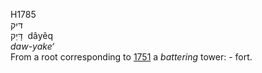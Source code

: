 H1785  
דּיק  
דָּיֵק ‎ dâyêq  
*daw-yake‘*  
From a root corresponding to [1751](h1751) a *battering* tower: -
fort.  
